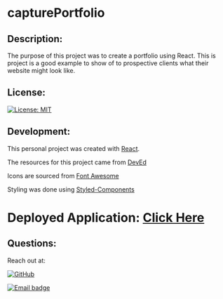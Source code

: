 # capturePortfolio

## Description:

The purpose of this project was to create a portfolio using React. This is project is a good example to show of to prospective clients what their website might look like. 


## License:

[![License: MIT](https://img.shields.io/badge/License-MIT-red.svg)](https://jasper-abarquez.mit-license.org)

## Development:

This personal project was created with [React](https://github.com/facebook/create-react-app).

The resources for this project came from [DevEd](https://developedbyed.com/)

Icons are sourced from [Font Awesome](https://fontawesome.com/v5.15/how-to-use/on-the-web/using-with/react)

Styling was done using [Styled-Components](https://styled-components.com/)




# Deployed Application: [Click Here](https://kuyajasper.github.io/capturePortfolio/)


## Questions:

Reach out at:

[![GitHub](https://img.shields.io/badge/GitHub-100000?style=for-the-badge&logo=github&logoColor=white)](https://github.com/KuyaJasper)

[![Email badge](https://img.shields.io/badge/Email-abarquezj1@gmail.com-red.svg)](mailto:abarquezj1@gmail.com)
